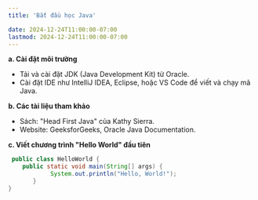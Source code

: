 ```yaml
---
title: 'Bắt đầu học Java'

date: 2024-12-24T11:00:00-07:00
lastmod: 2024-12-24T11:00:00-07:00
---
```


**a. Cài đặt môi trường**
- Tải và cài đặt JDK (Java Development Kit) từ Oracle.
- Cài đặt IDE như IntelliJ IDEA, Eclipse, hoặc VS Code để viết và chạy mã Java.

**b. Các tài liệu tham khảo**
- Sách: "Head First Java" của Kathy Sierra.
- Website: GeeksforGeeks, Oracle Java Documentation.

**c. Viết chương trình "Hello World" đầu tiên**
```Java
 public class HelloWorld {     
    public static void main(String[] args) {
            System.out.println("Hello, World!");
       }
}